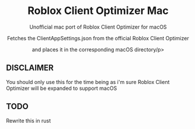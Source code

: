 <div align="center">
    <h1>Roblox Client Optimizer Mac</h1>
    <p>Unofficial mac port of Roblox Client Optimizer for macOS</p>
    <p>Fetches the ClientAppSettings.json from the official Roblox Client Optimizer</p>
    <p>and places it in the corresponding macOS directory/p>
</div>

## DISCLAIMER

You should only use this for the time being as i'm sure Roblox Client Optimizer will be expanded to support macOS

## TODO

Rewrite this in rust
